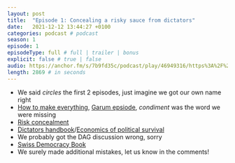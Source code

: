 ```yaml
---
layout: post
title:  "Episode 1: Concealing a risky sauce from dictators"
date:   2021-12-12 13:44:27 +0100
categories: podcast # podcast
season: 1
episode: 1
episodeType: full # full | trailer | bonus
explicit: false # true | false
audio: https://anchor.fm/s/7b9fd35c/podcast/play/46949316/https%3A%2F%2Fd3ctxlq1ktw2nl.cloudfront.net%2Fstaging%2F2022-0-31%2F245325093-44100-2-67e9bd9fbb076.m4a
length: 2869 # in seconds
---
```


- We said *circles* the first 2 episodes, just imagine we got our own name right
- [How to make everything](https://www.youtube.com/c/MakeEverythingTv), [Garum epsiode](https://www.youtube.com/watch?v=StoZrjiCLvs), *condiment* was the word we were missing
- [Risk concealment](https://link.springer.com/book/10.1007/978-3-319-24301-6)
- [Dictators handbook](https://www.goodreads.com/book/show/11612989-the-dictator-s-handbook)/[Economics of political survival](https://mitpress.mit.edu/books/logic-political-survival)
- We probably got the DAG discussion wrong, sorry
- [Swiss Democracy Book](https://link.springer.com/book/10.1007/978-3-030-63266-3)
- We surely made additional mistakes, let us know in the comments!
